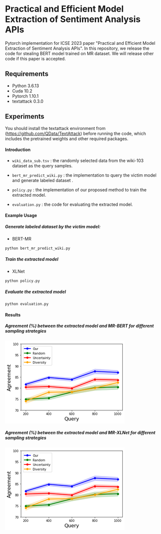 # Practical and Efficient Model Extraction of Sentiment Analysis APIs
Pytorch implementation for ICSE 2023 paper "Practical and Efficient Model Extraction of Sentiment Analysis APIs". In this repository, we release the code for stealing BERT model trained on MR dataset. We will release other code if this paper is accepted. 

## Requirements

- Python 3.6.13
- Cuda 10.2
- Pytorch 1.10.1
- textattack 0.3.0

## Experiments

You should install the textattack environment from (https://github.com/QData/TextAttack) before running the code, which includes the pretrained weights and other required packages.

#### Introduction

- `wiki_data_sub.tsv` : the randomly selected data from the wiki-103 dataset as the query samples.

- `bert_mr_predict_wiki.py` : the implementation to query the victim model and generate labeled dataset .

- `policy.py` : the implementation of our proposed method to train the extracted model.

- `evaluation.py` : the code for evaluating the extracted model.

  

#### Example Usage

##### Generate labeled dataset by the victim model:

- BERT-MR

```
python bert_mr_predict_wiki.py
```

##### Train the extracted model

- XLNet

```
python policy.py
```

##### Evaluate the extracted model

```
python evaluation.py
```

#### Results

##### Agreement (%) between the extracted model and MR-BERT for different sampling strategies
![](https://github.com/ICSE2023-code/ICSE2023-code/blob/main/images/bert-mr.png)

##### Agreement (%) between the extracted model and MR-XLNet for different sampling strategies
![](https://github.com/ICSE2023-code/ICSE2023-code/blob/main/images/bert-mr.png)
